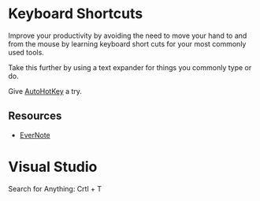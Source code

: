 # Keyboard Shortcuts

Improve your productivity by avoiding the need to move your hand to and from the mouse by learning keyboard short cuts for your most commonly used tools.  

Take this further by using a text expander for things you commonly type or do.

Give [AutoHotKey](https://www.autohotkey.com/) a try.  

## Resources

* [EverNote](https://help.evernote.com/hc/en-us/articles/209004807-Keyboard-shortcuts-in-Evernote-for-Windows)

# Visual Studio

Search for Anything: Crtl + T